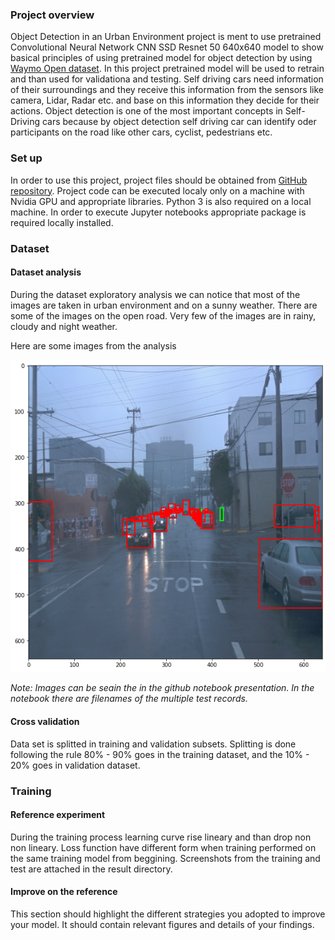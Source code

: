 ### Project overview
Object Detection in an Urban Environment project is ment to use pretrained Convolutional Neural Network CNN SSD Resnet 50 640x640 model to show basical principles of using pretrained model for object detection by using [Waymo Open dataset](https://waymo.com/open/). In this project pretrained model will be used to retrain and than used for validationa and testing.
Self driving cars need information of their surroundings and they receive this information from the sensors like camera, Lidar, Radar etc. and base on this information they decide for their actions. Object detection is one of the most important concepts in Self-Driving cars because by object detection self driving car can identify oder participants on the road like other cars, cyclist, pedestrians etc.

### Set up
In order to use this project, project files should be obtained from [GitHub repository](https://github.com/atanasko/Object-Detection-in-an-Urban-Environment.git).
Project code can be executed localy only on a machine with Nvidia GPU and appropriate libraries. Python 3 is also required on a local machine. In order to execute Jupyter notebooks appropriate package is required locally installed.

### Dataset
#### Dataset analysis

During the dataset exploratory analysis we can notice that most of the images are taken in urban environment and on a sunny weather. There are some of the images on the open road. Very few of the images are in rainy, cloudy and night weather.

Here are some images from the analysis

![Alt text](results/exploratory_data_analysis/frame1.png "First test result")

*Note: Images can be seain the in the github notebook presentation. In the notebook there are filenames of the multiple test records.* 

#### Cross validation

Data set is splitted in training and validation subsets. Splitting is done following the rule 80% - 90% goes in the training dataset, and the 10% - 20% goes in validation dataset.

### Training
#### Reference experiment

During the training process learning curve rise lineary and than drop non non lineary. Loss function have different form when training performed on the same training model from beggining. Screenshots from the training and test are attached in the result directory.

#### Improve on the reference

This section should highlight the different strategies you adopted to improve your model. It should contain relevant figures and details of your findings.

